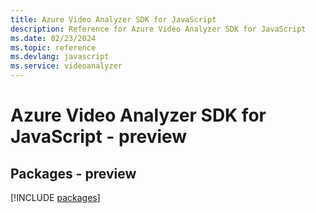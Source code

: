 ```yaml
---
title: Azure Video Analyzer SDK for JavaScript
description: Reference for Azure Video Analyzer SDK for JavaScript
ms.date: 02/23/2024
ms.topic: reference
ms.devlang: javascript
ms.service: videoanalyzer
---
```

# Azure Video Analyzer SDK for JavaScript - preview
## Packages - preview
[!INCLUDE [packages](video-analyzer-index.md)]